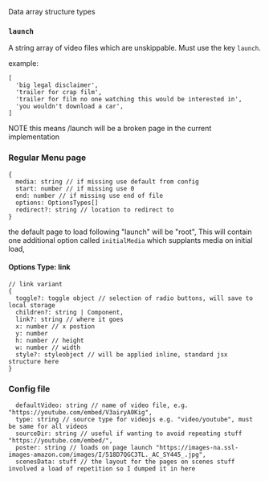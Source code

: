 Data array structure types

### `launch`

A string array of video files which are unskippable. Must use the key `launch`.

example:
```
[
  'big legal disclaimer',
  'trailer for crap film',
  'trailer for film no one watching this would be interested in',
  'you wouldn't download a car',
]
```

NOTE this means /launch will be a broken page in the current implementation

### Regular Menu page

```
{
  media: string // if missing use default from config
  start: number // if missing use 0
  end: number // if missing use end of file
  options: OptionsTypes[]
  redirect?: string // location to redirect to 
}
```

the default page to load following "launch" will be "root",
This will contain one additional option called `initialMedia` which supplants media on initial load, 

#### Options Type: link

```
// link variant
{
  toggle?: toggle object // selection of radio buttons, will save to local storage
  children?: string | Component,
  link?: string // where it goes
  x: number // x postion
  y: number
  h: number // height
  w: number // width
  style?: styleobject // will be applied inline, standard jsx structure here
}
```

### Config file
```
  defaultVideo: string // name of video file, e.g. "https://youtube.com/embed/V3airyA0Kig", 
  type: string // source type for videojs e.g. "video/youtube", must be same for all videos
  sourceDir: string // useful if wanting to avoid repeating stuff "https://youtube.com/embed/",
  poster: string // loads on page launch "https://images-na.ssl-images-amazon.com/images/I/518D7QGC3TL._AC_SY445_.jpg",
  scenesData: stuff // the layout for the pages on scenes stuff involved a load of repetition so I dumped it in here
```
